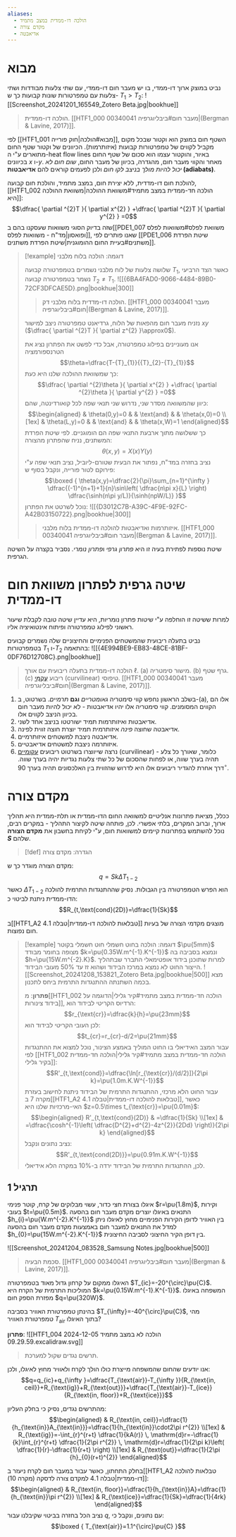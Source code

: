 ```yaml
---
aliases:
  - הולכה דו-ממדית במצב מתמיד
  - מקדם צורה
  - אדיאבטה
---
```

# מבוא
נביט במוצק ארוך דו-ממדי, בו יש מעבר חום דו-ממדי, עם שתי צלעות מבודדות ושתי צלעות עם טמפרטורות שונות קבועות כך ש- ${T}_{1}>{T}_{2}$:
![[Screenshot_20241201_165549_Zotero Beta.jpg|bookhue]]
>הולכה דו-ממדית. [[HTF1_000 00340041 מעבר חום#ביבליוגרפיה|(Bergman & Lavine, 2017)]].

לפי [[HTF1_001 מבוא#הולכה|חוק פורייה]], השטף חום במוצק הוא וקטור שבכל מקום מקביל לקווים של טמפרטורות קבועות (איזותרמות). הכיוונים של וקטור שטף החום מתוארים ע"י ה-heat flow lines באיור, והוקטור עצמו הוא סכום של שטף החום בכיוונים $x$ ו-$y$.
מאחר והקווי מעבר חום, מהגדרה, בכיוון של מעבר החום, *שום חום לא יכול להיות מולך בניצב לקו חום* ולכן לפעמים קוראים להם **אדיאבטות (adiabats)**.

להולכת חום דו-מדדית, ללא יצירת חום, במצב מתמיד, והולכת חום קבועה, [[HTF1_002 הולכה חד-ממדית במצב מתמיד#משוואת ההולכה|משוואת ההולכה היא]]:
$$\dfrac{ \partial ^{2}T }{ \partial x^{2} } +\dfrac{ \partial ^{2}T }{ \partial y^{2} } =0$$
שזה בדיוק הסוגי משוואות שעסקנו בהם ב[[PDE1_007 משוואת לפלס#משוואות לפלס ופואסון|מד"ח - משוואות לפלס]], שאנו פותרים לפי [[PDE1_006 שיטת הפרדת משתנים#בעיית החום ההומוגנית|שיטת הפרדת משתנים]].

>[!example] דוגמה: הולכה בלוח מלבני
>
> שלושה צלעות של לוח מלבני נשמרים בטמפרטורה קבועה ${T}_{1}$, כאשר הצד הרביעי נשמר בטמפרטורה קבועה ${T}_{2}\neq {T}_{1}$.
> ![[{6BA4FAD0-9066-4484-89B0-72CF3DFCAE5D}.png|bookhue|300]]
> >הולכה דו-מדדית בלוח מלבני דק. [[HTF1_000 00340041 מעבר חום#ביבליוגרפיה|(Bergman & Lavine, 2017)]].
> 
> נזניח מעבר חום מהפאות של הלוח, גרדיאנט טמפרטורה ניצב למישור $xy$ ($\dfrac{ \partial ^{2}T }{ \partial z^{2} }\approx0$).
> 
> אנו מעוניינים בפילוג טמפרטורה, אבל כדי לפשט את הפתרון נציג את הטרנספורמציה
> $$\theta=\dfrac{T-{T}_{1}}{{T}_{2}-{T}_{1}}$$
> כך שמשוואת ההולכה שלנו היא כעת:
> $$\dfrac{ \partial ^{2}\theta }{ \partial x^{2} } +\dfrac{ \partial ^{2}\theta }{ \partial y^{2} } =0$$
> כיוון שהמשוואה מסדר שני, נדרוש שני תנאי שפה לכל קואורדינטה, שהם:
> $$\begin{aligned}
>  & \theta(0,y)=0 &  & \text{and}  &  & \theta(x,0)=0 \\[1ex]
>  & \theta(L,y)=0  &  &  \text{and} &  & \theta(x,W)=1
> \end{aligned}$$
> כך ששלושה מתוך ארבעת התנאי שפה הם הומוגניים.
> לפי שיטת הפרדת המשתנים, נניח שהפתרון מהצורה:
> $$\theta(x,y)=X(x){Y}(y)$$
> נציב בחזרה במד"ח, נפתור את הבעית שטורם-ליוביל, נציב תנאי שפה ע"י פירוקם לטור פורייה, ונקבל בסוף ש:
> $$\boxed {
\theta(x,y)=\dfrac{2}{\pi}\sum_{n=1}^{\infty } \dfrac{(-1)^{n+1}+1}{n}\sin\left( \dfrac{n\pi x}{L} \right) \dfrac{\sinh(n\pi y/L)}{\sinh(npW/L)} 
 }$$
> נוכל לשרטט את הפתרון:
> ![[{D3012C7B-A39C-4F9E-92FC-A42B03150722}.png|bookhue|300]]
> >איזותרמות ואדיאבטות להולכה דו-ממדית בלוח מלבני. [[HTF1_000 00340041 מעבר חום#ביבליוגרפיה|(Bergman & Lavine, 2017)]].

שיטת נוספות לפתירת בעיה זו היא *פתרון גרפי* ו*פתרון נומרי*. נסביר בקצרה על השיטה הגרפית.

# שיטה גרפית לפתרון משוואת חום דו-ממדית
למרות ששיטה זו הוחלפה ע"י שיטות פתרון נומריות, היא עדיין שיטה טובה לקבלת שיעור ראשוני לפילוג טמפרטורה ופיתוח אינטואיציה אליו.

נביט בתעלה ריבועית שהמשטחים הפנימיים והחיצוניים שלה נשמרים קבועים בטמפרטורות ${T}_{1}$ ו-${T}_{2}$ בהתאמה:
![[{4E994BE9-EB83-48CE-81BF-0DF76D12708C}.png|bookhue]]
>הולכה דו-ממדית בתעלה ריבועית עם אורך $\ell$. (a) מישור סימטריה. (b) גרף שטף. (c) ריבוע [עֲקֻמִּי](https://terms.hebrew-academy.org.il/munnah/57541_1) (curvilinear) טיפוסי. [[HTF1_000 00340041 מעבר חום#ביבליוגרפיה|(Bergman & Lavine, 2017)]].

1. בשלב הראשון נחפש קווי סימטריה *גאומטריים* **וגם** *תרמיים*. בשרטוט, ב-(a), אלו הם הקווים המסומנים. קווי סימטריה אלו יהיו אדיאבטות - לא יכול להיות מעבר חום בכיוון הניצב לקווים אלו.
2. אדיאבטות ואיזותרמות תמיד ישורטטו בניצב אחד לשני.
3. אדיאבטה שחוצה *פינה* איזותרמית תמיד יוצרת חוצה זווית לפינה.
4. אדיאבטה ניצבת למשטחים איזותרמיים.
5. איזותרמה ניצבת למשטחים אדיאבטיים.
6. נרצה שייווצרו בשרטוט ריבועים [עקומיים](https://terms.hebrew-academy.org.il/munnah/57541_1) (curvilinear) - כלומר, שאורך כל צלע תהיה בערך שווה, או לפחות שהסכום של כל שתי צלעות נגדיות יהיה בערך שווה. דרך אחרת להגדיר ריבועים אלו היא לדרוש שהזווית בין האלכסונים תהיה בערך $90^{\circ}$.

# מקדם צורה
ככלל, מציאת פתרונות אנליטיים למשוואה החום הדו-ממדית או תלת-ממדית היא תהליך ארוך, וברוב המקרים, בלתי אפשרי. לכן, פותחה שיטה לקיצור התהליך - במקרים רבים, נוכל להשתמש בפתרונות קיימים למשוואות חום, ע"י לקיחת בחשבון את **מקדם הצורה $S$** שלהם.
>[!def] הגדרה: מקדם צורה
 >
מקדם הצורה מוגדר כך ש:
$$q=Sk\Delta T_{1-2}$$
כאשר $\Delta T_{1-2}$ הוא הפרש הטמפרטורה בין הגבולות. נסיק שההתנגדות התרמית להולכה הדו-ממדית ניתנת לביטוי כ:
$$R_{t,\text{cond}(2D)}=\dfrac{1}{Sk}$$

ב[[HTF1_A2 טבלאות להולכה דו-ממדית|טבלה 4.1]] מוצגים מקדמי הצורה של בעיות חום נפוצות.

>[!example] דוגמה: הולכה בחוט חשמלי
> חוט חשמלי בקוטר $\pu{5mm}$ מצופה בחומר מבודד $k=\pu{0.35W.m^{-1}.K^{-1}}$ ונמצא בסביבה בה $h=\pu{15W.m^{-2}.K}$. למרות שתוכנן בידוד אופטימאלי התברר שבתהליך הייצור החוט לא נמצא במרכז הבידוד ושהוא זז עד $50\%$ מעובי הבידוד.
> ![[Screenshot_20241208_153821_Zotero Beta.jpg|bookhue|500]]
> מצא בכמה השתנתה ההתנגדות התרמית ביחס לתכנון.
> 
> **פתרון**:
> מ[[HTF1_002 הולכה חד-ממדית במצב מתמיד#קיר גלילי|הדוגמה על בידוד צינורות]], הרדיוס הקריטי לבידוד הוא:
> $$r_{\text{cr}}=\dfrac{k}{h}=\pu{23mm}$$
> לכן העובי הקריטי לבידוד הוא:
> $$t_{cr}=r_{cr}-d/2=\pu{21mm}$$
> עבור המצב האידיאלי בו החוט המוליך באמצע הצינור, נוכל למצוא את ההתנגדות לפי [[HTF1_002 הולכה חד-ממדית במצב מתמיד#קיר גלילי|הולכה חד-ממדית בקיר גלילי]]:
> $$R'_{t,\text{cond}}=\dfrac{\ln[r_{\text{cr}}/(d/2)]}{2\pi k}=\pu{1.0m.K.W^{-1}}$$
> עבור החוט הלא מרכזי, ההתנגדות התרמית של הבידוד ניתנת לחישוב בעזרת מקרה 7 ב[[HTF1_A2 טבלאות להולכה דו-ממדית|טבלה 4.1]], כאשר האי-מרכזיות שלנו היא $z=0.5\times t_{\text{cr}}=\pu{0.01m}$:
> $$\begin{aligned}
> R'_{t,\text{cond}(2D)} & =\dfrac{1}{Sk} \\[1ex]
>  & =\dfrac{\cosh^{-1}\left( \dfrac{D^{2}+d^{2}-4z^{2}}{2Dd} \right)}{2\pi k}
> \end{aligned}$$
> נציב נתונים ונקבל:
> $$R'_{t,\text{cond(2D)}}=\pu{0.91m.K.W^{-1}}$$
> לכן, ההתנגדות התרמית של הבידוד ירדה ב-$10\%$ במקרה הלא אידיאלי.

## תרגיל 1
איגלו בצורת חצי כדור, עשוי מבלוקים של קרח, קוטר פנימי $r=\pu{1.8m}$, וקירות בעובי $t=\pu{0.5m}$. התנאים באיגלו יוצרים מקדם מעבר חום בהסעה $h_{i}=\pu{W.m^{-2}.K^{-1}}$ בין האוויר לדופן הקירות הפנימיים מחוץ לאיגלו ניתן למדל את התנאים למעבר חום באמצעות מקדם מעבר חום בהסעה $h_{0}=\pu{15W.m^{-2}.K^{-1}}$ בין דופן הקיר החיצוני לסביבה החיצונית.

![[Screenshot_20241204_083528_Samsung Notes.jpg|bookhue|500]]
>סכמת הבעיה. [[HTF1_000 00340041 מעבר חום#ביבליוגרפיה|(Bergman & Lavine, 2017)]].

האיגלו ממקום על קרחון גדול מאוד בטמפרטורה $T_{ic}=-20^{\circ}\pu{C}$. המוליכות התרמית של הקרח היא $k=\pu{0.15W.m^{-1}.K^{-1}}$. המשפחה באיגלו מפזרת הספק חום $q=\pu{320W}$.

בהינתן טמפרטורת האוויר בסביבה $T_{\infty}=-40^{\circ}\pu{C}$, מהי טמפרטורת האוויר $T_{\text{air}}$ בתוך האיגלו?

**פתרון**:
![[HTF1_004 הולכה לא במצב מתמיד 2024-12-05 09.29.59.excalidraw.svg]]
>תרשים נגדים שקול למערכת.

אנו יודעים שהחום שהמשפחה מייצרת כולו הולך לקרח ולאוויר מחוץ לאיגלו, ולכן:
$$q=q_{ic}+q_{\infty }=\dfrac{T_{\text{air}}-T_{\infty }}{R_{\text{in, ceil}}+R_{\text{ig}}+R_{\text{out}}}+\dfrac{T_{\text{air}}-T_{ice}}{R_{\text{in, floor}}+R_{\text{ice}}}$$

מהתרשים נגדים, נסיק כי בחלק העליון:
$$\begin{aligned}
 & R_{\text{in, ceil}}=\dfrac{1}{h_{\text{in}}A_{\text{in}}}=\dfrac{1}{h_{\text{in}}\cdot2\pi r^{2}} \\[1ex]
 & R_{\text{ig}}=-\int_{r}^{r+t} \dfrac{1}{kA(r)} \, \mathrm{d}r=-\dfrac{1}{k}\int_{r}^{r+t} \dfrac{1}{2\pi r^{2}} \, \mathrm{d}r=\dfrac{1}{2\pi k}\left( \dfrac{1}{r}-\dfrac{1}{r+t} \right)  \\[1ex]
  & R_{\text{out}}=\dfrac{1}{2\pi {h}_{0}(r+t)^{2}}
\end{aligned}$$

בחלק התחתון, כאשר עבור במעבר חום לקרח ניעזר ב[[HTF1_A2 טבלאות להולכה דו-ממדית|טבלה 4.1 למקדם צורה לדסקה (מקרה 10)]]:
$$\begin{aligned}
 & R_{\text{in, floor}}=\dfrac{1}{h_{\text{in}}A}=\dfrac{1}{h_{\text{in}}\pi r^{2}} \\[1ex]
 & R_{\text{ice}}=\dfrac{1}{Sk}=\dfrac{1}{4rk}
\end{aligned}$$
נציב הכל בחזרה בביטוי שקיבלנו עבור $q$, עם נתונים, ונקבל כי:
$$\boxed {
T_{\text{air}}=1.1^{\circ}\pu{C} 
 }$$
